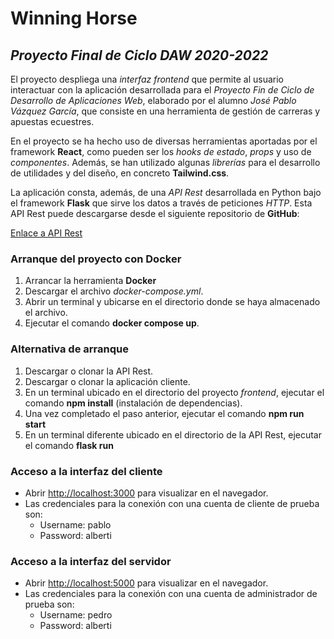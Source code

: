 # Winning Horse
## *Proyecto Final de Ciclo DAW 2020-2022*

El proyecto despliega una *interfaz frontend* que permite al usuario interactuar con la aplicación desarrollada para el *Proyecto Fin de Ciclo de Desarrollo de Aplicaciones Web*, elaborado por el alumno *José Pablo Vázquez García*, que consiste en una herramienta de gestión de carreras y apuestas ecuestres.

En el proyecto se ha hecho uso de diversas herramientas aportadas por el framework **React**, como pueden ser los *hooks de estado*, *props* y uso de *componentes*. Además, se han utilizado algunas *librerías* para el desarrollo de utilidades y del diseño, en concreto **Tailwind.css**.

La aplicación consta, además, de una *API Rest* desarrollada en Python bajo el framework **Flask** que sirve los datos a través de peticiones *HTTP*. Esta API Rest puede descargarse desde el siguiente repositorio de **GitHub**:

[Enlace a API Rest](https://github.com/JPabloV85/Proyecto_Final_DAW.git)

### Arranque del proyecto con Docker

1. Arrancar la herramienta **Docker**
2. Descargar el archivo *docker-compose.yml*.
3. Abrir un terminal y ubicarse en el directorio donde se haya almacenado el archivo.
4. Ejecutar el comando **docker compose up**.

### Alternativa de arranque

1. Descargar o clonar la API Rest.
2. Descargar o clonar la aplicación cliente.
3. En un terminal ubicado en el directorio del proyecto *frontend*, ejecutar el comando **npm install** (instalación de dependencias).
4. Una vez completado el paso anterior, ejecutar el comando **npm run start**
5. En un terminal diferente ubicado en el directorio de la API Rest, ejecutar el comando **flask run**

### Acceso a la interfaz del cliente

- Abrir [http://localhost:3000](http://localhost:3000) para visualizar en el navegador.
- Las credenciales para la conexión con una cuenta de cliente de prueba son:
    - Username: pablo
    - Password: alberti

### Acceso a la interfaz del servidor

- Abrir [http://localhost:5000](http://localhost:5000) para visualizar en el navegador.
- Las credenciales para la conexión con una cuenta de administrador de prueba son:
    - Username: pedro
    - Password: alberti